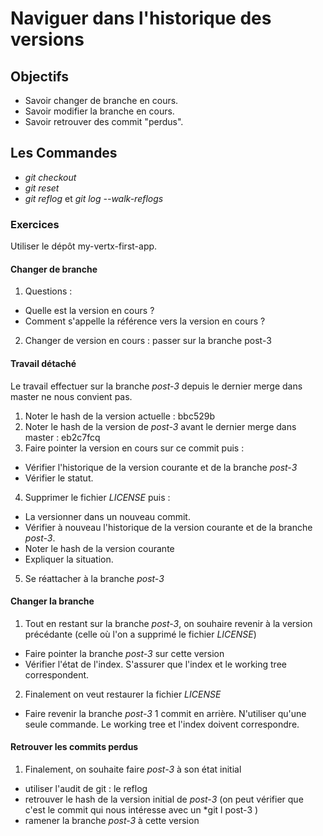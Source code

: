 Naviguer dans l'historique des versions
=======================================

Objectifs
---------
- Savoir changer de branche en cours.
- Savoir modifier la branche en cours.
- Savoir retrouver des commit "perdus".

Les Commandes
-------------
- *git checkout*
- *git reset*
- *git reflog* et *git log --walk-reflogs*

### Exercices ###
Utiliser le dépôt my-vertx-first-app.

#### Changer de branche ####
1. Questions :
  - Quelle est la version en cours ?
  - Comment s'appelle la référence vers la version en cours ?
2. Changer de version en cours : passer sur la branche post-3

#### Travail détaché ####
Le travail effectuer sur la branche *post-3* depuis le dernier merge dans master ne nous convient pas.

1. Noter le hash de la version actuelle : bbc529b
2. Noter le hash de la version de *post-3* avant le dernier merge dans master : eb2c7fcq
3. Faire pointer la version en cours sur ce commit puis :
  - Vérifier l'historique de la version courante et de la branche *post-3*
  - Vérifier le statut.
4. Supprimer le fichier *LICENSE* puis :
  - La versionner dans un nouveau commit.
  - Vérifier à nouveau l'historique de la version courante et de la branche *post-3*.
  - Noter le hash de la version courante
  - Expliquer la situation.
5. Se réattacher à la branche *post-3*

#### Changer la branche ####
1. Tout en restant sur la branche *post-3*, on souhaire revenir à la version précédante (celle où l'on a supprimé le fichier *LICENSE*)
  - Faire pointer la branche *post-3* sur cette version
  - Vérifier l'état de l'index. S'assurer que l'index et le working tree correspondent.
2. Finalement on veut restaurer la fichier *LICENSE*
  - Faire revenir la branche *post-3* 1 commit en arrière. N'utiliser qu'une seule commande. Le working tree et l'index doivent correspondre.

#### Retrouver les commits perdus ####
1. Finalement, on souhaite faire *post-3* à son état initial
  - utiliser l'audit de git : le reflog
  - retrouver le hash de la version initial de *post-3* (on peut vérifier que c'est le commit qui nous intéresse avec un *git l post-3 <hash>)
  - ramener la branche *post-3* à cette version
